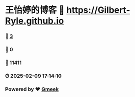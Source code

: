 # 王怡婷的博客 :link: https://Gilbert-Ryle.github.io 
### :page_facing_up: [3](https://Gilbert-Ryle.github.io/tag.html) 
### :speech_balloon: 0 
### :hibiscus: 11411 
### :alarm_clock: 2025-02-09 17:14:10 
### Powered by :heart: [Gmeek](https://github.com/Meekdai/Gmeek)
